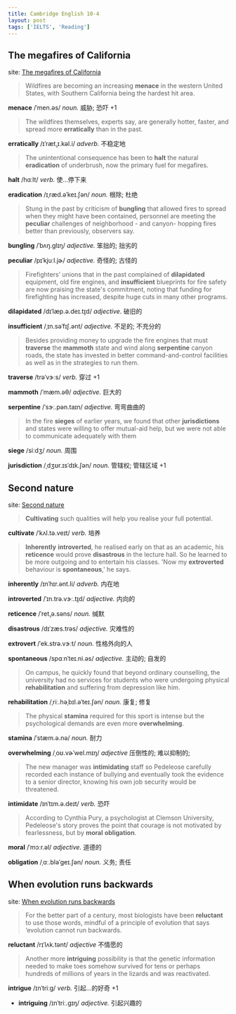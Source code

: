 ```yaml
---
title: Cambridge English 10-4
layout: post
tags: ['IELTS', 'Reading']
---
```


## The megafires of California

site: [The megafires of California](https://mini-ielts.com/460/reading/the-megafires-of-california)

> Wildfires are becoming an increasing **menace** in the western United States, with Southern California being the hardest hit area.

**menace** /ˈmen.əs/ *noun.* 威胁; 恐吓 +1

> The wildfires themselves, experts say, are generally hotter, faster, and spread more **erratically** than in the past.

**erratically** /ɪˈræt̬.ɪ.kəl.i/ *adverb.* 不稳定地

> The unintentional consequence has been to **halt** the natural **eradication** of underbrush, now the primary fuel for megafires.

**halt** /hɑːlt/ *verb.* 使...停下来

**eradication** /ɪˌræd.əˈkeɪ.ʃən/ *noun.* 根除; 杜绝

> Stung in the past by criticism of **bungling** that allowed fires to spread when they might have been contained, personnel are meeting the **peculiar** challenges of neighborhood - and canyon- hopping fires better than previously, observers say.

**bungling** /ˈbʌŋ.ɡlɪŋ/ *adjective.* 笨拙的; 拙劣的

**peculiar** /pɪˈkjuːl.jɚ/ *adjective.* 奇怪的; 古怪的

> Firefighters’ unions that in the past complained of **dilapidated** equipment, old fire engines, and **insufficient** blueprints for fire safety are now praising the state's commitment, noting that funding for firefighting has increased, despite huge cuts in many other programs.

**dilapidated** /dɪˈlæp.ə.deɪ.t̬ɪd/ *adjective.* 破旧的

**insufficient** /ˌɪn.səˈfɪʃ.ənt/ *adjective.* 不足的; 不充分的

> Besides providing money to upgrade the fire engines that must **traverse** the **mammoth** state and wind along **serpentine** canyon roads, the state has invested in better command-and-control facilities as well as in the strategies to run them.

**traverse** /trəˈvɝːs/ *verb.* 穿过 +1

**mammoth** /ˈmæm.əθ/ *adjective.* 巨大的

**serpentine** /ˈsɝː.pən.taɪn/ *adjective.* 弯弯曲曲的

> In the fire **sieges** of earlier years, we found that other **jurisdictions** and states were willing to offer mutual-aid help, but we were not able to communicate adequately with them

**siege** /siːdʒ/ *noun.* 周围

**jurisdiction** /ˌdʒʊr.ɪsˈdɪk.ʃən/ *noun.* 管辖权; 管辖区域 +1

## Second nature

site: [Second nature](https://mini-ielts.com/461/reading/second-nature)

> **Cultivating** such qualities will help you realise your full potential.

**cultivate** /ˈkʌl.tə.veɪt/ *verb.* 培养

> **Inherently** **introverted**, he realised early on that as an academic, his **reticence** would prove **disastrous** in the lecture hall. So he learned to be more outgoing and to entertain his classes. 'Now my **extroverted** behaviour is **spontaneous**,' he says.

**inherently** /ɪnˈhɪr.ənt.li/ *adverb.* 内在地

**introverted** /ˈɪn.trə.vɝː.t̬ɪd/ *adjective.* 内向的

**reticence** /ˈret̬.ə.səns/ *noun.* 缄默

**disastrous** /dɪˈzæs.trəs/ *adjective.* 灾难性的

**extrovert** /ˈek.strə.vɝːt/ *noun.* 性格外向的人

**spontaneous** /spɑːnˈteɪ.ni.əs/ *adjective.* 主动的; 自发的

> On campus, he quickly found that beyond ordinary counselling, the university had no services for students who were undergoing physical **rehabilitation** and suffering from depression like him.

**rehabilitation** /ˌriː.həˌbɪl.əˈteɪ.ʃən/ *noun.* 康复; 修复

> The physical **stamina** required for this sport is intense but the psychological demands are even more **overwhelming**.

**stamina** /ˈstæm.ə.nə/ *noun.* 耐力

**overwhelming** /ˌoʊ.vɚˈwel.mɪŋ/ *adjective* 压倒性的; 难以抑制的;

> The new manager was **intimidating** staff so Pedeleose carefully recorded each instance of bullying and eventually took the evidence to a senior director, knowing his own job security would be threatened.

**intimidate** /ɪnˈtɪm.ə.deɪt/ *verb.* 恐吓

> According to Cynthia Pury, a psychologist at Clemson University, Pedeleose's story proves the point that courage is not motivated by fearlessness, but by **moral** **obligation**.

**moral** /ˈmɔːr.əl/ *adjective.* 道德的

**obligation** /ˌɑː.bləˈɡeɪ.ʃən/ *noun.* 义务; 责任

## When evolution runs backwards

site: [When evolution runs backwards](https://mini-ielts.com/462/reading/when-evolution-runs-backwards)

> For the better part of a century, most biologists have been **reluctant** to use those words, mindful of a principle of evolution that says ‘evolution cannot run backwards.

**reluctant** /rɪˈlʌk.tənt/ *adjective* 不情愿的

> Another more **intriguing** possibility is that the genetic information needed to make toes somehow survived for tens or perhaps hundreds of millions of years in the lizards and was reactivated.

**intrigue** /ɪnˈtriːɡ/ *verb.* 引起...的好奇 +1

- **intriguing** /ɪnˈtriː.ɡɪŋ/ *adjective.* 引起兴趣的


